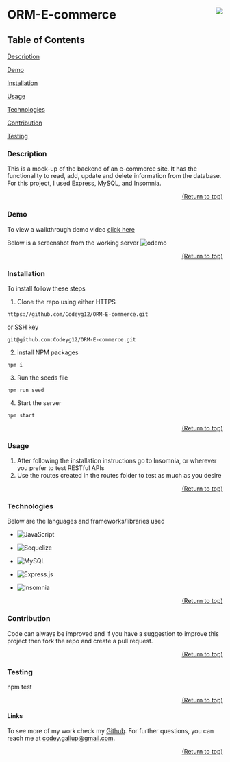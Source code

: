 <a name="readme-top"></a>

# ORM-E-commerce [<img align="right" src="https://img.shields.io/badge/license-MIT-00beef"></img>](LICENSE)

## Table of Contents

[Description](#description)

[Demo](#demo)

[Installation](#installation)

[Usage](#usage)

[Technologies](#tech)

[Contribution](#contribution)

[Testing](#test)

### Description

This is a mock-up of the backend of an e-commerce site. It has the functionality to read, add, update and delete information from the database. For this project, I used Express, MySQL, and Insomnia.

  <p align="right"><a href="#readme-top">(Return to top)</a></p>

### Demo

To view a walkthrough demo video [click here](https://drive.google.com/file/d/1tDfVWBk5Ad54AIqF8rVydW3fVekvWF3I/view)

Below is a screenshot from the working server
![odemo](https://user-images.githubusercontent.com/103782398/186040428-7752b9a3-bc54-46c0-9228-91220379ee32.png)

  <p align="right"><a href="#readme-top">(Return to top)</a></p>
  
  ### Installation

To install follow these steps

1.  Clone the repo using either HTTPS

```
https://github.com/Codeyg12/ORM-E-commerce.git
```

or SSH key

    git@github.com:Codeyg12/ORM-E-commerce.git

2.  install NPM packages

```
npm i
```

3.  Run the seeds file

```
npm run seed
```

4.  Start the server

```
npm start
```

  <p align="right"><a href="#readme-top">(Return to top)</a></p>

### Usage

1. After following the installation instructions go to Insomnia, or wherever  you prefer to test RESTful APIs
2. Use the routes created in the routes folder to test as much as you desire

  <p align="right"><a href="#readme-top">(Return to top)</a></p>

### Technologies

Below are the languages and frameworks/libraries used

- ![JavaScript](https://img.shields.io/badge/javascript-%23323330.svg?style=for-the-badge&logo=javascript&logoColor=%23F7DF1E)

- ![Sequelize](https://img.shields.io/badge/Sequelize-52B0E7?style=for-the-badge&logo=Sequelize&logoColor=white)

- ![MySQL](https://img.shields.io/badge/mysql-%2300f.svg?style=for-the-badge&logo=mysql&logoColor=white)

- ![Express.js](https://img.shields.io/badge/express.js-%23404d59.svg?style=for-the-badge&logo=express&logoColor=%2361DAFB)

- ![Insomnia](https://img.shields.io/badge/Insomnia-black?style=for-the-badge&logo=insomnia&logoColor=5849BE)

  <p align="right"><a href="#readme-top">(Return to top)</a></p>

### Contribution

Code can always be improved and if you have a suggestion to improve this project then fork the repo and create a pull request.

  <p align="right"><a href="#readme-top">(Return to top)</a></p>

### Testing

npm test

  <p align="right"><a href="#readme-top">(Return to top)</a></p>

#### Links

To see more of my work check my [Github](https://github.com/Codeyg12). For further questions, you can reach me at codey.gallup@gmail.com.

  <p align="right"><a href="#readme-top">(Return to top)</a></p>

